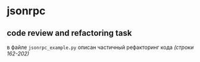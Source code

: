 # jsonrpc
code review and refactoring task
----
в файле `jsonrpc_example.py` описан частичный рефакторинг кода *(строки 162-202)*
